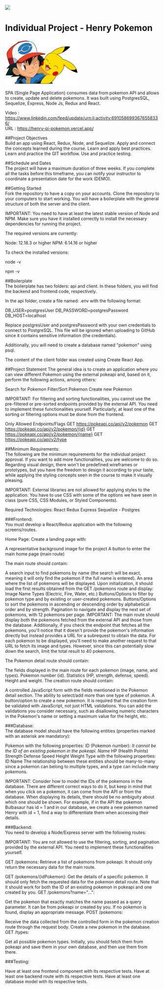 <p align='left'>
    <img src='https://static.wixstatic.com/media/85087f_0d84cbeaeb824fca8f7ff18d7c9eaafd~mv2.png/v1/fill/w_160,h_30,al_c,q_85,usm_0.66_1.00_0.01/Logo_completo_Color_1PNG.webp' </img>
</p>

# Individual Project - Henry Pokemon

<p align="left">
  <img height="150" src="./pokemon.png" />
</p>

SPA (Single Page Application) consumes data from pokemon API and allows to create, update and delete pokemons.
It was built using PostgresSQL, Sequelize, Express, Node Js, Redux and React. 

Video : https://www.linkedin.com/feed/update/urn:li:activity:6910586993676558336/
<br>
URL : https://henry-pi-pokemon.vercel.app/ 


##Project Objectives<br>
Build an app using React, Redux, Node, and Sequelize.
Apply and connect the concepts learned during the course.
Learn and apply best practices.
Learn and practice the GIT workflow.
Use and practice testing.

##Schedule and Dates<br>
The project will have a maximum duration of three weeks. If you complete all the tasks before this timeframe, you can notify your instructor to coordinate a presentation date for the work (DEMO).

##Getting Started<br>
Fork the repository to have a copy on your accounts.
Clone the repository to your computers to start working.
You will have a boilerplate with the general structure of both the server and the client.

IMPORTANT: You need to have at least the latest stable version of Node and NPM. Make sure you have it installed correctly to install the necessary dependencies for running the project.

The required versions are currently:

Node: 12.18.3 or higher
NPM: 6.14.16 or higher

To check the installed versions:

node -v

npm -v

##Boilerplate<br>
The boilerplate has two folders: api and client. In these folders, you will find the backend and frontend code, respectively.

In the api folder, create a file named: .env with the following format:

DB_USER=postgresUser
DB_PASSWORD=postgresPassword
DB_HOST=localhost

Replace postgresUser and postgresPassword with your own credentials to connect to PostgreSQL. This file will be ignored when uploading to GitHub since it contains sensitive information (the credentials).

Additionally, you will need to create a database named "pokemon" using psql.

The content of the client folder was created using Create React App.

##Project Statement
The general idea is to create an application where you can view different Pokemon using the external pokeapi and, based on it, perform the following actions, among others:

Search for Pokemon
Filter/Sort Pokemon
Create new Pokemon

IMPORTANT: For filtering and sorting functionalities, you cannot use the pre-filtered or pre-sorted endpoints provided by the external API. You need to implement these functionalities yourself. Particularly, at least one of the sorting or filtering options must be done from the frontend.

Only Allowed Endpoints/Flags
GET https://pokeapi.co/api/v2/pokemon
GET https://pokeapi.co/api/v2/pokemon/{id}
GET https://pokeapi.co/api/v2/pokemon/{name}
GET https://pokeapi.co/api/v2/type

##Minimum Requirements:<br>
The following are the minimum requirements for the individual project approval. If you want to add more functionalities, you are welcome to do so. Regarding visual design, there won't be predefined wireframes or prototypes, but you have the freedom to design it according to your taste, while applying the styling concepts seen in the course to make it visually pleasing.

IMPORTANT: External libraries are not allowed for applying styles to the application. You have to use CSS with some of the options we have seen in class (pure CSS, CSS Modules, or Styled Components).

Required Technologies:
React
Redux
Express
Sequelize - Postgres

###Frontend:<br>
You must develop a React/Redux application with the following screens/routes.

Home Page: Create a landing page with:

A representative background image for the project
A button to enter the main home page (main route)

The main route should contain:

A search input to find pokemons by name (the search will be exact, meaning it will only find the pokemon if the full name is entered).
An area where the list of pokemons will be displayed. Upon initialization, it should load the first results obtained from the GET /pokemons route and display:
Image
Name
Types (Electric, Fire, Water, etc.)
Buttons/Options to filter by pokemon type and by existing or user-created pokemons.
Buttons/Options to sort the pokemons in ascending or descending order by alphabetical order and by strength.
Pagination to navigate and display the next set of pokemons, with 12 pokemons per page.
IMPORTANT: The main route should display both the pokemons fetched from the external API and those from the database. Additionally, if you check the endpoint that fetches all the pokemons, you'll notice that it doesn't provide the pokemon's information directly but instead provides a URL for a subrequest to obtain the data. For each pokemon to be displayed, you'll need to make another request to that URL to fetch its image and types. However, since this can potentially slow down the search, limit the total result to 40 pokemons.

The Pokemon detail route should contain:

The fields displayed in the main route for each pokemon (image, name, and types).
Pokemon number (id).
Statistics (HP, strength, defense, speed).
Height and weight.
The creation route should contain:

A controlled JavaScript form with the fields mentioned in the Pokemon detail section.
The ability to select/add more than one type of pokemon.
A button/option to create a new pokemon.
It is required that the creation form be validated with JavaScript, not just HTML validations. You can add the validations you consider necessary, such as disallowing numeric characters in the Pokemon's name or setting a maximum value for the height, etc.

###Database:<br>
The database model should have the following entities (properties marked with an asterisk are mandatory):

Pokemon with the following properties:
ID (Pokemon number)*: It cannot be the ID of an existing pokemon in the pokeapi.
Name*
HP (Health Points)
Strength
Defense
Speed
Height
Weight
Type with the following properties:
ID
Name
The relationship between these entities should be many-to-many since a pokemon can belong to multiple types, and a type can include many pokemons.

IMPORTANT: Consider how to model the IDs of the pokemons in the database. There are different correct ways to do it, but keep in mind that when you click on a pokemon, it can come from the API or from the database. When displaying its details, there should be no ambiguity about which one should be shown. For example, if in the API the pokemon Bulbasaur has id = 1 and in our database, we create a new pokemon named Henry with id = 1, find a way to differentiate them when accessing their details.

###Backend:<br>
You need to develop a Node/Express server with the following routes:

IMPORTANT: You are not allowed to use the filtering, sorting, and pagination provided by the external API. You need to implement these functionalities yourself.

GET /pokemons:
Retrieve a list of pokemons from pokeapi.
It should only return the necessary data for the main route.

GET /pokemons/{idPokemon}:
Get the details of a specific pokemon.
It should only fetch the requested data for the pokemon detail route.
Note that it should work for both the ID of an existing pokemon in pokeapi and one created by you.
GET /pokemons?name="...":

Get the pokemon that exactly matches the name passed as a query parameter.
It can be from pokeapi or created by you.
If no pokemon is found, display an appropriate message.
POST /pokemons:

Receive the data collected from the controlled form in the pokemon creation route through the request body.
Create a new pokemon in the database.
GET /types:

Get all possible pokemon types.
Initially, you should fetch them from pokeapi and save them in your own database, and then use them from there.

###Testing:<br>

Have at least one frontend component with its respective tests.
Have at least one backend route with its respective tests.
Have at least one database model with its respective tests.
